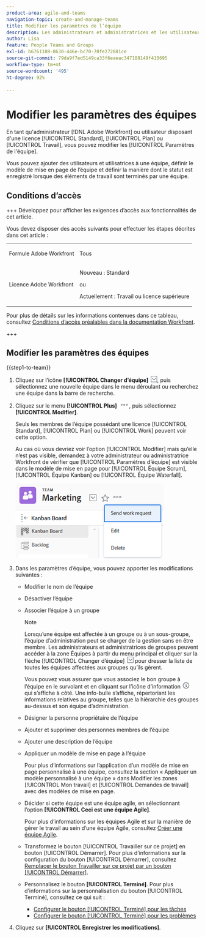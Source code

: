 ```yaml
---
product-area: agile-and-teams
navigation-topic: create-and-manage-teams
title: Modifier les paramètres de l’équipe
description: Les administrateurs et administratrices et les utilisateurs et utilisatrices de Workfront disposant d’une licence Plan ou Travail peuvent modifier les paramètres des équipes.
author: Lisa
feature: People Teams and Groups
exl-id: b6761188-8630-446e-bc70-70fe272881ce
source-git-commit: 79da9f7ed5149ca33f6eaeac347188149f410695
workflow-type: tm+mt
source-wordcount: '495'
ht-degree: 92%

---
```


# Modifier les paramètres des équipes

En tant qu&#39;administrateur [!DNL Adobe Workfront] ou utilisateur disposant d&#39;une licence [!UICONTROL Standard], [!UICONTROL Plan] ou [!UICONTROL Travail], vous pouvez modifier les [!UICONTROL Paramètres de l&#39;équipe].

Vous pouvez ajouter des utilisateurs et utilisatrices à une équipe, définir le modèle de mise en page de l’équipe et définir la manière dont le statut est enregistré lorsque des éléments de travail sont terminés par une équipe.

## Conditions d’accès

+++ Développez pour afficher les exigences d’accès aux fonctionnalités de cet article.

Vous devez disposer des accès suivants pour effectuer les étapes décrites dans cet article :

<table style="table-layout:auto"> 
 <col> 
 <col> 
 <tbody> 
  <tr data-mc-conditions=""> 
   <td role="rowheader"> <p>Formule Adobe Workfront</p> </td> 
   <td>Tous</td> 
  </tr> 
  <tr> 
   <td role="rowheader">Licence Adobe Workfront</td> 
   <td>
   <p>Nouveau : Standard</p>
   <p>ou</p>
   <p>Actuellement : Travail ou licence supérieure</p></td>
  </tr> 
 </tbody> 
</table>

Pour plus de détails sur les informations contenues dans ce tableau, consultez [Conditions d’accès préalables dans la documentation Workfront](/help/quicksilver/administration-and-setup/add-users/access-levels-and-object-permissions/access-level-requirements-in-documentation.md).

+++

## Modifier les paramètres des équipes

{{step1-to-team}}

1. Cliquez sur l’icône **[!UICONTROL Changer d’équipe]** ![Icône Changer d’équipe](assets/switch-team-icon.png), puis sélectionnez une nouvelle équipe dans le menu déroulant ou recherchez une équipe dans la barre de recherche.

1. Cliquez sur le menu **[!UICONTROL Plus]** ![](assets/more-icon.png), puis sélectionnez **[!UICONTROL Modifier]**.

   Seuls les membres de l’équipe possédant une licence [!UICONTROL Standard], [!UICONTROL Plan] ou [!UICONTROL Work] peuvent voir cette option.

   Au cas où vous devriez voir l’option [!UICONTROL Modifier] mais qu’elle n’est pas visible, demandez à votre administrateur ou administratrice Workfront de vérifier que [!UICONTROL Paramètres d’équipe] est visible dans le modèle de mise en page pour [!UICONTROL Équipe Scrum], [!UICONTROL Équipe Kanban] ou [!UICONTROL Équipe Waterfall].

   ![](assets/edit-team-settings.png)

1. Dans les paramètres d’équipe, vous pouvez apporter les modifications suivantes :

   * Modifier le nom de l’équipe
   * Désactiver l’équipe
   * Associer l’équipe à un groupe

     >[!NOTE]
     >
     >Lorsqu’une équipe est affectée à un groupe ou à un sous-groupe, l’équipe d’administration peut se charger de la gestion sans en être membre. Les administrateurs et administratrices de groupes peuvent accéder à la zone Équipes à partir du menu principal et cliquer sur la flèche [!UICONTROL Changer d’équipe] ![Icône Changer d’équipe](assets/switch-team-icon.png) pour dresser la liste de toutes les équipes affectées aux groupes qu’ils gèrent.

     Vous pouvez vous assurer que vous associez le bon groupe à l’équipe en le survolant et en cliquant sur l’icône d’information ![](assets/info-icon.png) qui s’affiche à côté. Une info-bulle s’affiche, répertoriant les informations relatives au groupe, telles que la hiérarchie des groupes au-dessus et son équipe d’administration.

   * Désigner la personne propriétaire de l’équipe
   * Ajouter et supprimer des personnes membres de l’équipe
   * Ajouter une description de l’équipe
   * Appliquer un modèle de mise en page à l’équipe

     Pour plus d’informations sur l’application d’un modèle de mise en page personnalisé à une équipe, consultez la section « Appliquer un modèle personnalisé à une équipe » dans Modifier les zones [!UICONTROL Mon travail] et [!UICONTROL Demandes de travail] avec des modèles de mise en page.

   * Décider si cette équipe est une équipe agile, en sélectionnant l’option **[!UICONTROL Ceci est une équipe Agile]**.

     Pour plus d’informations sur les équipes Agile et sur la manière de gérer le travail au sein d’une équipe Agile, consultez [Créer une équipe Agile](../../agile/get-started-with-agile-in-workfront/create-an-agile-team.md).

   * Transformez le bouton [!UICONTROL Travailler sur ce projet] en bouton [!UICONTROL Démarrer]. Pour plus d’informations sur la configuration du bouton [!UICONTROL Démarrer], consultez [Remplacer le bouton Travailler sur ce projet par un bouton [!UICONTROL Démarrer]](../../people-teams-and-groups/create-and-manage-teams/work-on-it-button-to-start-button.md).
   * Personnalisez le bouton **[!UICONTROL Terminé]**. Pour plus d’informations sur la personnalisation du bouton [!UICONTROL Terminé], consultez ce qui suit :

      * [Configurer le bouton [!UICONTROL Terminé] pour les tâches](../../people-teams-and-groups/create-and-manage-teams/configure-the-done-button-for-tasks.md)
      * [Configurer le bouton [!UICONTROL Terminé] pour les problèmes](../../people-teams-and-groups/create-and-manage-teams/configure-the-done-button-for-issues.md)

1. Cliquez sur **[!UICONTROL Enregistrer les modifications]**.

